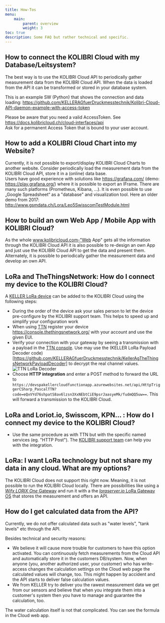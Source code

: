 ```yaml
---
title: How-Tos
menu:
    main:
        parent: overview
        weight: 3
toc: true
description: Some FAQ but rather technical and specific.
---
```


## How to connect the KOLIBRI Cloud with my Database/Leitsystem?
The best way is to use the KOLIBRI Cloud API to periodically gather measurement data from the KOLIBRI Cloud API. When the data is loaded from the API it can be transformed or stored in your database system.

This is an example SW (Python) that shows the connection and data loading: https://github.com/KELLERAGfuerDruckmesstechnik/Kolibri-Cloud-API-daemon-example-with-access-token  

Please be aware that you need a valid AccessToken. See https://docs.kolibricloud.ch/cloud-interfaces/api  
Ask for a permanent Access Token that is bound to your user account. 

## How to add a KOLIBRI Cloud Chart into my Website?
Currently, it is not possible to export/display KOLIBRI Cloud Charts to another website. 
Consider periodically load the measurement data from the KOLIBRI Cloud API, store it in a (online) data base.  
Users have good experience with solutions like https://grafana.com/ (demo: https://play.grafana.org/) where it is possible to export an IFrame. There are many such platforms (Prometheus, Kibana, …).
It is even possible to use „Google Spreadsheet“ as a "database" and visualization tool. Here an older demo from 2017: http://www.gsmdata.ch/Lora/Leo5SwisscomTestModule.html

## How to build an own Web App / Mobile App with KOLIBRI Cloud?
As the whole www.kolibricloud.com-"Web App" gets all the information through the KOLIBRI Cloud API it is also possible to re-design an own App and just use the KOLIBRI Cloud API to get the data and present them.  
Alternately, it is possible to periodically gather the measurement data and develop an own API.

## LoRa and TheThingsNetwork: How do I connect my device to the KOLIBRI Cloud?
A [KELLER LoRa device](https://docs.kolibricloud.ch/keller-devices/overview/) can be added to the KOLIBRI Cloud using the following steps:  
- During the order of the device ask your sales person to let the device pre-configure by the KOLIBRI support team. This helps to speed up and simplify your configuration work
- When using [TTN](https://www.thethingsnetwork.org/) register your device https://console.thethingsnetwork.org/ with your account and use the given EUI.
- Verify your connection with your gateway by seeing a transmission with a payload in the [TTN console](https://console.thethingsnetwork.org/). Use may use the (KELLER LoRa Payload Decoder code)[https://github.com/KELLERAGfuerDruckmesstechnik/KellerAgTheThingsNetworkPayloadDecoder] to decrypt the real channel values.
![TTN LoRa Decoder](/cloud-interfaces/img/TTN_PayloadDecryptor.png  "TTN LoRa Decoder")
- Choose **HTTP integration** and enter a POST method to forward the URL to `https://devspakellercloudfunctionapp.azurewebsites.net/api/HttpTriggerCSharp_PascalTTN?code=eQxVYd76shpatS8av6lzsn3XxNEbtCiE9psrJaasyeMk/fudmQQ5uw==`. This will forward a transmission to the KOLIBRI Cloud.

## LoRa and Loriot.io, Swisscom, KPN... : How do I connect my device to the KOLIBRI Cloud?
- Use the same procedure as with TTN but with the specific named services (eg. "HTTP Post").  The [KOLIBRI support team](kolibri@keller-druck.com) can help you with the integration.

## LoRa: I want LoRa technology but not share my data in any cloud. What are my options?
The KOLIBRI Cloud does not support this right now. Meaning, it is not possible to run the KOLIBRI Cloud locally. There are possibilities like using a [*Wifx LORIX One* Gateway](https://www.lorixone.io/) and run it with a the [*loraserver.io* LoRa Gateway OS](https://www.loraserver.io/lora-gateway-os/overview/) that stores the measurement and offers an API. 

## How do I get calculated data from the API?
Currently, we do not offer calculated data such as "water levels", "tank levels" etc through the API.  

Besides technical and security reasons:  
  - We believe it will cause more trouble for customers to have this option activated. You can continuously fetch measurements from the Cloud API and automatically store it in the customers DB/system.
 Now, when anyone (you, another authorized user, your customer) who has write-access changes the calculation settings on the Cloud web page the calculated values will change, too. This might happen by accident and the API starts to deliver false calculation values.
  - We from KELLER try to deliver you the rawest measurement data we get from our sensors and believe that when you integrate them into a customer's system then you have to manage and guarantee the calculation, too.  

The water calculation itself is not that complicated. You can see the formula in the Cloud web app.